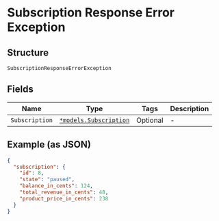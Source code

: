 
# Subscription Response Error Exception

## Structure

`SubscriptionResponseErrorException`

## Fields

| Name | Type | Tags | Description |
|  --- | --- | --- | --- |
| `Subscription` | [`*models.Subscription`](../../doc/models/subscription.md) | Optional | - |

## Example (as JSON)

```json
{
  "subscription": {
    "id": 8,
    "state": "paused",
    "balance_in_cents": 124,
    "total_revenue_in_cents": 48,
    "product_price_in_cents": 238
  }
}
```


